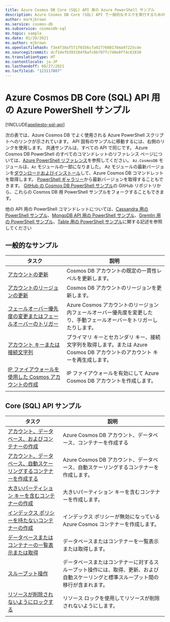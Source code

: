 ```yaml
---
title: Azure Cosmos DB Core (SQL) API 用の Azure PowerShell サンプル
description: Azure Cosmos DB Core (SQL) API で一般的なタスクを実行するための Azure PowerShell サンプルを入手します
author: markjbrown
ms.service: cosmos-db
ms.subservice: cosmosdb-sql
ms.topic: sample
ms.date: 01/20/2021
ms.author: mjbrown
ms.openlocfilehash: f3e4f38af571f0356cfa92776801784a97225cde
ms.sourcegitcommit: dcf1defb393104f8afc6b707fc748e0ff4c81830
ms.translationtype: HT
ms.contentlocale: ja-JP
ms.lasthandoff: 08/27/2021
ms.locfileid: "123117807"
---
```

# <a name="azure-powershell-samples-for-azure-cosmos-db-core-sql-api"></a>Azure Cosmos DB Core (SQL) API 用の Azure PowerShell サンプル
[!INCLUDE[appliesto-sql-api](../includes/appliesto-sql-api.md)]

次の表では、Azure Cosmos DB でよく使用される Azure PowerShell スクリプトへのリンクが示されています。 API 固有のサンプルに移動するには、右側のリンクを使用します。 共通サンプルは、すべての API で同じです。 Azure Cosmos DB PowerShell のすべてのコマンドレットのリファレンス ページについては、[Azure PowerShell リファレンス](/powershell/module/az.cosmosdb)を参照してください。 `Az.CosmosDB` モジュールは、`Az` モジュールの一部になりました。 Az モジュールの最新バージョンを[ダウンロードおよびインストール](/powershell/azure/install-az-ps)して、Azure Cosmos DB コマンドレットを取得します。 [PowerShell ギャラリー](https://www.powershellgallery.com/packages/Az/5.4.0)から最新バージョンを取得することもできます。 [GitHub の Cosmos DB PowerShell サンプル](https://github.com/Azure/azure-docs-powershell-samples/tree/master/cosmosdb)の GitHub リポジトリから、これらの Cosmos DB 用 PowerShell サンプルをフォークすることもできます。

他の API 用の PowerShell コマンドレットについては、[Cassandra 用の PowerShell サンプル](../cassandra/powershell-samples.md)、[MongoDB API 用の PowerShell サンプル](../mongodb/powershell-samples.md)、[Gremlin 用の PowerShell サンプル](../graph/powershell-samples.md)、[Table 用の PowerShell サンプル](../table/powershell-samples.md)に関する記述を参照してください

## <a name="common-samples"></a>一般的なサンプル

|タスク | 説明 |
|---|---|
|[アカウントの更新](../scripts/powershell/common/account-update.md?toc=%2fpowershell%2fmodule%2ftoc.json)| Cosmos DB アカウントの既定の一貫性レベルを更新します。 |
|[アカウントのリージョンの更新](../scripts/powershell/common/update-region.md?toc=%2fpowershell%2fmodule%2ftoc.json)| Cosmos DB アカウントのリージョンを更新します。 |
|[フェールオーバー優先度の変更またはフェールオーバーのトリガー](../scripts/powershell/common/failover-priority-update.md?toc=%2fpowershell%2fmodule%2ftoc.json)| Azure Cosmos アカウントのリージョン内フェールオーバー優先度を変更したり、手動フェールオーバーをトリガーしたりします。 |
|[アカウント キーまたは接続文字列](../scripts/powershell/common/keys-connection-strings.md?toc=%2fpowershell%2fmodule%2ftoc.json)| プライマリ キーとセカンダリ キー、接続文字列を取得します。または Azure Cosmos DB アカウントのアカウント キーを再生成します。 |
|[IP ファイアウォールを使用した Cosmos アカウントの作成](../scripts/powershell/common/firewall-create.md?toc=%2fpowershell%2fmodule%2ftoc.json)| IP ファイアウォールを有効にして Azure Cosmos DB アカウントを作成します。 |
|||

## <a name="core-sql-api-samples"></a>Core (SQL) API サンプル

|タスク | 説明 |
|---|---|
|[アカウント、データベース、およびコンテナーの作成](../scripts/powershell/sql/create.md?toc=%2fpowershell%2fmodule%2ftoc.json)| Azure Cosmos DB アカウント、データベース、コンテナーを作成する |
|[アカウント、データベース、自動スケーリングするコンテナーを作成する](../scripts/powershell/sql/autoscale.md?toc=%2fpowershell%2fmodule%2ftoc.json)| Azure Cosmos DB アカウント、データベース、自動スケーリングするコンテナーを作成します。 |
|[大きいパーティション キーを含むコンテナーの作成](../scripts/powershell/sql/create-large-partition-key.md?toc=%2fpowershell%2fmodule%2ftoc.json)| 大きいパーティション キーを含むコンテナーを作成します。 |
|[インデックス ポリシーを持たないコンテナーの作成](../scripts/powershell/sql/create-index-none.md?toc=%2fpowershell%2fmodule%2ftoc.json) | インデックス ポリシーが無効になっている Azure Cosmos コンテナーを作成します。|
|[データベースまたはコンテナーの一覧表示または取得](../scripts/powershell/sql/list-get.md?toc=%2fpowershell%2fmodule%2ftoc.json)| データベースまたはコンテナーを一覧表示または取得します。 |
|[スループット操作](../scripts/powershell/sql/throughput.md?toc=%2fpowershell%2fmodule%2ftoc.json)| データベースまたはコンテナーに対するスループット操作には、取得、更新、および自動スケーリングと標準スループット間の移行が含まれます。 |
|[リソースが削除されないようにロックする](../scripts/powershell/sql/lock.md?toc=%2fpowershell%2fmodule%2ftoc.json)| リソース ロックを使用してリソースが削除されないようにします。 |
|||
